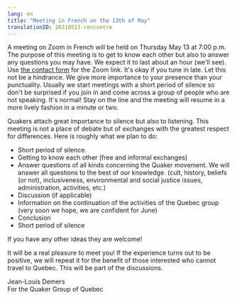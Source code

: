 ```yaml
---
lang: en
title: "Meeting in French on the 13th of May"
translationID: 20210513-rencontre
---
```

A meeting on Zoom in French will be held on Thursday May 13 at 7:00 p.m. The purpose of this meeting is to get to know each other but also to answer any questions you may have. We expect it to last about an hour (we'll see). Use [the contact form](/contact) for the Zoom link. It's okay if you tune in late. Let this not be a hindrance. We give more importance to your presence than your punctuality. Usually we start meetings with a short period of silence so don't be surprised if you join in and come across a group of people who are not speaking. It's normal! Stay on the line and the meeting will resume in a more lively fashion in a minute or two.

Quakers attach great importance to silence but also to listening. This meeting is not a place of debate but of exchanges with the greatest respect for differences. Here is roughly what we plan to do:

* Short period of silence.
* Getting to know each other (free and informal exchanges)
* Answer questions of all kinds concerning the Quaker movement. We will answer all questions to the best of our knowledge. (cult, history, beliefs (or not), inclusiveness, environmental and social justice issues, administration, activities, etc.)
* Discussion (if applicable)
* Information on the continuation of the activities of the Quebec group (very soon we hope, we are confident for June)
* Conclusion
* Short period of silence

If you have any other ideas they are welcome!

It will be a real pleasure to meet you! If the experience turns out to be positive, we will repeat it for the benefit of those interested who cannot travel to Quebec. This will be part of the discussions.

Jean-Louis Demers  
For the Quaker Group of Quebec
